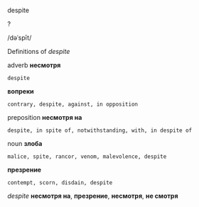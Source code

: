 despite

?

/dəˈspīt/

Definitions of _despite_

adverb
**несмотря**

    despite
**вопреки**

    contrary, despite, against, in opposition

preposition
**несмотря на**

    despite, in spite of, notwithstanding, with, in despite of

noun
**злоба**

    malice, spite, rancor, venom, malevolence, despite
**презрение**

    contempt, scorn, disdain, despite

_despite_
**несмотря на**, **презрение**, **несмотря**, **не смотря**